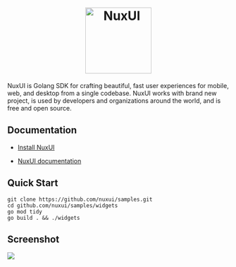 <a href="https://nuxui.org/">
  <h1 align="center">
    <picture>
      <source height="150" media="(prefers-color-scheme: dark)" srcset="https://gitee.com/nuxui/website/raw/master/static/nuxui_logo_text.svg">
      <img alt="NuxUI" height="150" src="https://gitee.com/nuxui/website/raw/master/static/nuxui_logo_text.svg">
    </picture>
  </h1>
</a>

NuxUI is Golang SDK for crafting beautiful, fast user experiences for mobile, web, and desktop from a single codebase. NuxUI works with brand new project, is used by developers and organizations around the world, and is free and open source.

## Documentation

* [Install NuxUI](https://nuxui.org/start/install/)

* [NuxUI documentation](https://nuxui.org/)

## Quick Start
```
git clone https://github.com/nuxui/samples.git
cd github.com/nuxui/samples/widgets
go mod tidy
go build . && ./widgets
```
## Screenshot

![](https://gitee.com/nuxui/website/raw/master/static/samples/screenshot_widgets.jpg)
